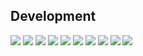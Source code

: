 ## Development

![](https://komarev.com/ghpvc/?username=locuraDU&style=for-the-badge)
[![](https://img.shields.io/badge/Dual%20Universe-ACTIVE-green?style=for-the-badge)](https://store.steampowered.com/app/2000270/Dual_Universe/)
[![](https://img.shields.io/badge/The%20Sims%204-ACTIVE-green?style=for-the-badge)](https://store.steampowered.com/app/1222670/The_Sims_4/)
[![](https://img.shields.io/badge/Farming%20Simulator%2022-ACTIVE-green?style=for-the-badge)](https://store.steampowered.com/app/1248130/Farming_Simulator_22/)
[![](https://img.shields.io/badge/Cities%20Skylines-ACTIVE-green?style=for-the-badge)](https://store.steampowered.com/app/255710/Cities_Skylines/)
[![](https://img.shields.io/badge/Scrap%20Mechanic-ACTIVE-green?style=for-the-badge)](https://store.steampowered.com/app/387990/Scrap_Mechanic/)
[![](https://img.shields.io/badge/Satisfactory-PAUSED-yellow?style=for-the-badge)](https://store.steampowered.com/app/526870/Satisfactory/)
[![](https://img.shields.io/badge/Fallout%204-NOT%20ACTIVE-red?style=for-the-badge)](https://store.steampowered.com/app/377160/Fallout_4/)
[![](https://img.shields.io/badge/Factorio-NOT%20ACTIVE-red?style=for-the-badge)](https://store.steampowered.com/app/427520/Factorio/)
[![](https://img.shields.io/badge/Ark-NOT%20ACTIVE-red?style=for-the-badge)](https://store.steampowered.com/app/346110/ARK_Survival_Evolved/)
